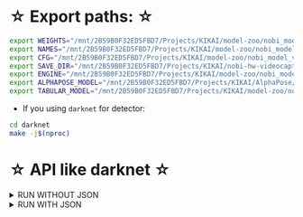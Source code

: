 # ☆ Export paths: ☆

```bash
export WEIGHTS="/mnt/2B59B0F32ED5FBD7/Projects/KIKAI/model-zoo/nobi_model_v3/scaled_nobi_pose_v3.weights"
export NAMES="/mnt/2B59B0F32ED5FBD7/Projects/KIKAI/model-zoo/nobi_model_v3/scaled_nobi_pose_v3.names"
export CFG="/mnt/2B59B0F32ED5FBD7/Projects/KIKAI/model-zoo/nobi_model_v3/scaled_nobi_pose_v3.cfg"
export SAVE_DIR="/mnt/2B59B0F32ED5FBD7/Projects/KIKAI/nobi-hw-videocapture/EMoi///"
export ENGINE="/mnt/2B59B0F32ED5FBD7/Projects/KIKAI/model-zoo/nobi_model_v3/scaled_nobi_pose_v3.engine"
export ALPHAPOSE_MODEL="/mnt/2B59B0F32ED5FBD7/Projects/KIKAI/AlphaPose/AlphaPose_TorchScript/model-zoo/fast_pose_res50/fast_res50_256x192.jit"
export TABULAR_MODEL="/mnt/2B59B0F32ED5FBD7/Projects/KIKAI/model-zoo/nobi_tabular_v1/tabular_v1.jit"
```

- If you using `darknet` for detector:

```bash
cd darknet
make -j$(nproc)
```

# ☆ API like darknet ☆

<details>
  <summary>RUN WITHOUT JSON</summary>

## Build test object detection by TensorRT model on a specific image path like darknet

```bash
rm -rf .cmake/ *
cmake -DTENSORRT_API=ON ..
cmake --build . --config Release
./Nobi_App --engine-file ${ENGINE} --label-file ${NAMES} --dims 512 512 --obj-thres 0.3 --nms-thres 0.4 --type-yolo csp --dont-show
```

## Build test object detection by darknet C++ model on a specific image path like darknet

```bash
rm -rf .cmake/ *
cmake -DTENSORRT_API=ON -DINFERENCE_DARKNET=ON ..
cmake --build . --config Release
./Nobi_App --weights-file ${WEIGHTS} --cfg-file ${CFG} --names-file ${NAMES} --thresh 0.3 --dont-show
```

## Build test object detection by TensorRT model on a specific image path like darknet, and support **_pose estimation_**

```bash
rm -rf .cmake/ *
cmake -DTENSORRT_API=ON -DINFERENCE_ALPHAPOSE_TORCH=ON ..
cmake --build . --config Release
./Nobi_App --engine-file ${ENGINE} --label-file ${NAMES} --alphapose-jit ${ALPHAPOSE_MODEL} --dims 512 512 --obj-thres 0.3 --nms-thres 0.4 --type-yolo csp --dont-show
```

## Build test object detection by darknet C++ model on a specific image path like darknet, and support **_pose estimation_**

```bash
rm -rf .cmake/ *
cmake -DTENSORRT_API=ON -DINFERENCE_DARKNET=ON -DINFERENCE_ALPHAPOSE_TORCH=ON ..
cmake --build . --config Release
./Nobi_App --weights-file ${WEIGHTS} --cfg-file ${CFG} --names-file ${NAMES} --alphapose-jit ${ALPHAPOSE_MODEL} --thresh 0.3 --dont-show
```

</details>

<details>
  <summary>RUN WITH JSON</summary>

## Build test object detection by TensorRT model on a sample video path like darknet and output `Json`

```bash
rm -rf .cmake/ *
cmake -DTENSORRT_API=ON -DJSON=ON ..
cmake --build . --config Release
./Nobi_App --engine-file ${ENGINE} --label-file ${NAMES} --dims 512 512 --obj-thres 0.3 --nms-thres 0.4 --type-yolo csp --dont-show
```

## Build test object detection by darknet C++ model on a sample video path like darknet and output `Json`

```bash
rm -rf .cmake/ *
cmake -DTENSORRT_API=ON -DINFERENCE_DARKNET=ON -DJSON=ON ..
cmake --build . --config Release
./Nobi_App --weights-file ${WEIGHTS} --cfg-file ${CFG} --names-file ${NAMES} --thresh 0.3 --dont-show
```

## Build test object detection by TensorRT model on a sample video path like darknet, and support **_pose estimation_** and output `Json`

```bash
rm -rf .cmake/ *
cmake -DTENSORRT_API=ON -DINFERENCE_ALPHAPOSE_TORCH=ON -DJSON=ON ..
cmake --build . --config Release
./Nobi_App --engine-file ${ENGINE} --label-file ${NAMES} --alphapose-jit ${ALPHAPOSE_MODEL} --dims 512 512 --obj-thres 0.3 --nms-thres 0.4 --type-yolo csp --dont-show
```

## Build test object detection by TensorRT model on a sample video path like darknet, and support **_pose estimation_**, **_tabular learner_** and output `Json`

```bash
rm -rf .cmake/ *
cmake -DTENSORRT_API=ON -DINFERENCE_ALPHAPOSE_TORCH=ON -DINFERENCE_TABULAR_TORCH=ON -DJSON=ON ..
cmake --build . --config Release
./Nobi_App --engine-file ${ENGINE} --label-file ${NAMES} --alphapose-jit ${ALPHAPOSE_MODEL} --tabular-jit ${TABULAR_MODEL} --dims 512 512 --obj-thres 0.3 --nms-thres 0.4 --type-yolo csp --dont-show
```

## Build test object detection by darknet C++ model on a sample video path like darknet, and support **_pose estimation_** and output `Json`

```bash
rm -rf .cmake/ *
cmake -DTENSORRT_API=ON -DINFERENCE_DARKNET=ON -DINFERENCE_ALPHAPOSE_TORCH=ON -DJSON=ON ..
cmake --build . --config Release
./Nobi_App --weights-file ${WEIGHTS} --cfg-file ${CFG} --names-file ${NAMES} --alphapose-jit ${ALPHAPOSE_MODEL} --thresh 0.3 --dont-show
```

</details>
